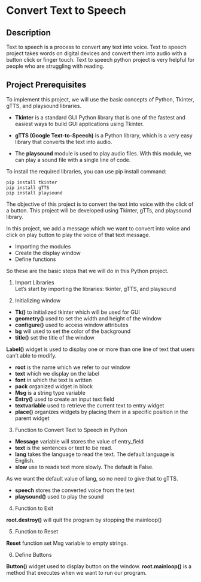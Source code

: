 # Convert Text to Speech

## Description

Text to speech is a process to convert any text into voice. Text to speech project takes words on digital devices and convert them into audio with a button click or finger touch. Text to speech python project is very helpful for people who are struggling with reading.

## Project Prerequisites

To implement this project, we will use the basic concepts of Python, Tkinter, gTTS, and playsound libraries.

- **Tkinter** is a standard GUI Python library that is one of the fastest and easiest ways to build GUI applications using Tkinter.

- **gTTS (Google Text-to-Speech)** is a Python library, which is a very easy library that converts the text into audio.

- The **playsound** module is used to play audio files. With this module, we can play a sound file with a single line of code.

To install the required libraries, you can use pip install command:

```
pip install tkinter
pip install gTTS
pip install playsound
```

The objective of this project is to convert the text into voice with the click of a button. This project will be developed using Tkinter, gTTs, and playsound library.

In this project, we add a message which we want to convert into voice and click on play button to play the voice of that text message.

- Importing the modules
- Create the display window
- Define functions

So these are the basic steps that we will do in this Python project.

1. Import Libraries
   </br>
   Let’s start by importing the libraries: tkinter, gTTS, and playsound

2. Initializing window
   </br>

- **Tk()** to initialized tkinter which will be used for GUI
- **geometry()** used to set the width and height of the window
- **configure()** used to access window attributes
- **bg** will used to set the color of the background
- **title()** set the title of the window

**Label()** widget is used to display one or more than one line of text that users can’t able to modify.

- **root** is the name which we refer to our window
- **text** which we display on the label
- **font** in which the text is written
- **pack** organized widget in block
- **Msg** is a string type variable
- **Entry()** used to create an input text field
- **textvariable** used to retrieve the current text to entry widget
- **place()** organizes widgets by placing them in a specific position in the parent widget

3. Function to Convert Text to Speech in Python
   </br>

- **Message** variable will stores the value of entry_field
- **text** is the sentences or text to be read.
- **lang** takes the language to read the text. The default language is English.
- **slow** use to reads text more slowly. The default is False.

As we want the default value of lang, so no need to give that to gTTS.

- **speech** stores the converted voice from the text
- **playsound()** used to play the sound

4. Function to Exit
   </br>

**root.destroy()** will quit the program by stopping the mainloop()

5. Function to Reset
   </br>

**Reset** function set Msg variable to empty strings.

6. Define Buttons
   </br>

**Button()** widget used to display button on the window.
**root.mainloop()** is a method that executes when we want to run our program.
